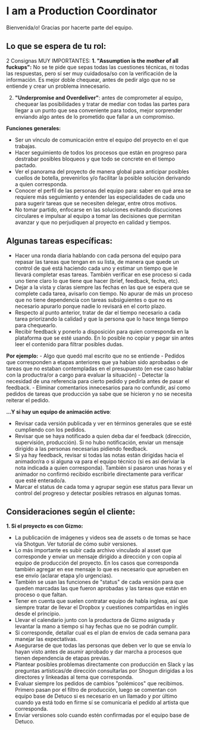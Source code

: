 # I am a Production Coordinator
Bienvenida/o! Gracias por hacerte parte del equipo.

## **Lo que se espera de tu rol:**
2 Consignas MUY IMPORTANTES:
**1. "Assumption is the mother of all fuckups":** No se te pide que sepas todas las cuestiones técnicas, ni todas las respuestas, pero sí ser muy cuidadosa/so con la verificación de la información. Es mejor doble chequear, antes de pedir algo que no se entiende y crear un problema innecesario.

2. **"Underpromise and Overdeliver"**: antes de comprometer al equipo, chequear las posibilidades y tratar de mediar con todas las partes para llegar a un punto que sea conveniente para todos, mejor sorprender enviando algo antes de lo prometido que fallar a un compromiso.

**Funciones generales:** 
- Ser un vínculo de comunicación entre el equipo del proyecto en el que trabajas.
- Hacer seguimiento de todos los procesos que están en progreso para destrabar posibles bloqueos y que todo se concrete en el tiempo pactado.
- Ver el panorama del proyecto de manera global para anticipar posibles cuellos de botella, prevenirlos y/o facilitar la posible solución derivando a quien corresponda.
- Conocer el perfil de las personas del equipo para: saber en qué area se requiere más seguimiento y entender las especialidades de cada uno para sugerir tareas que se necesiten delegar, entre otros motivos.
- No tomar partido, enfocarse en las soluciones evitando discuciones circulares e impulsar al equipo a tomar las decisiones que permitan avanzar y que no perjudiquen al proyecto en calidad y tiempos.

## **Algunas tareas específicas:**
- Hacer una ronda diaria hablando con cada persona del equipo para repasar las tareas que tengan en su lista, de manera que quede un control de qué está haciendo cada uno y estimar un tiempo que le llevará completar esas tareas. También verificar en ese proceso si cada uno tiene claro lo que tiene que hacer (brief, feedback, fecha, etc). 
- Dejar a la vista y claras siempre las fechas en las que se espera que se complete cada tarea, avisarlo con tiempo. No apurar de más un proceso que no tiene dependencia con tareas subsiguientes o que no es necesario apurarlo porque nadie lo revisará en el corto plazo. 
- Respecto al punto anterior, tratar de dar el tiempo necesario a cada tarea priorizando la calidad y que la persona que lo hace tenga tiempo para chequearlo.
- Recibir feedback y ponerlo a disposición para quien corresponda en la plataforma que se esté usando. En lo posible no copiar y pegar sin antes leer el contenido para filtrar posibles dudas. 

**Por ejemplo:**
     - Algo que quedó mal escrito que no se entiende
     - Pedidos que corresponden a etapas anteriores que ya habían sido aprobadas o de tareas que no   estaban contempladas en el presupuesto (en ese caso hablar con la productra/or a cargo para evaluar la situación)
     - Detectar la necesidad de una referencia para cierto pedido y pedirla antes de pasar el feedback.
     - Eliminar comentarios innecesarios para no confundir, así como pedidos de tareas que producción   ya sabe que se hicieron y no se necesita reiterar el pedido. 

**...Y si hay un equipo de animación activo**:
- Revisar cada versión publicada y ver en términos generales que se esté cumpliendo con los pedidos.
- Revisar que se haya notificado a quien deba dar el feedback (dirección, supervisión, producción). Si no hubo notificación, enviar un mensaje dirigido a las personas necesarias pidiendo feedback. 
- Si ya hay feedback, revisar si todas las notas están dirigidas hacia el animador/ra o si alguna va para el equipo técnico (si es así deriviar la nota indicada a quien corresponda). También si pasaron unas horas y el animador no confirmó recibido escribirle directamente para verificar que esté enterado/a.
- Marcar el status de cada toma y agrupar según ese status para llevar un control del progreso y detectar posibles retrasos en algunas tomas. 

## Consideraciones según el cliente:

**1. Si el proyecto es con Gizmo:**
- La publicación de imágenes y videos sea de assets o de tomas se hace vía Shotgun. Ver tutorial de cómo subir versiones. 
- Lo más importante es subir cada archivo vinculado al asset que corresponde y enviar un mensaje dirigido a dirección y con copia al equipo de producción del proyecto. En los casos que corresponda también agregar en ese mensaje lo que es necesario que aprueben en ese envío (aclarar etapa y/o urgencias). 
- También se usan las funciones de "status" de cada versión para que queden marcadas las que fueron aprobadas y las tareas que están en proceso o que faltan. 
- Tener en cuenta que suelen contratar equipo de habla inglesa, así que siempre tratar de llevar el Dropbox y cuestiones compartidas en inglés desde el principio.
- Llevar el calendario junto con la productora de Gizmo asignada y levantar la mano a tiempo si hay fechas que no se podrán cumplir. 
- Si corresponde, detallar cual es el plan de envíos de cada semana para manejar las expectativas.
- Asegurarse de que todas las personas que deben ver lo que se envía lo hayan visto antes de asumir aprobado y dar marcha a procesos que tienen dependencia de etapas previas.
- Plantear posibles problemas directamente con producción en Slack y las preguntas artísticas/de dirección consultarlas por Shogun dirigidas a los directores y linkeadas al tema que corresponda.
- Evaluar siempre los pedidos de cambios "polémicos" que recibimos. Primero pasan por el filtro de producción, luego se comentan con equipo base de Detuco si es necesario en un llamado y por último cuando ya está todo en firme sí se comunicaría el pedido al artista que corresponda.  
- Enviar versiones solo cuando estén confirmadas por el equipo base de Detuco.





